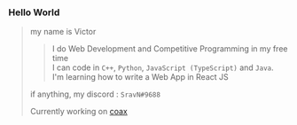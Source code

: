 ### Hello World

> my name is Victor
>> I do Web Development and Competitive Programming in my free time  
>> I can code in `C++`, `Python`, `JavaScript (TypeScript)` and `Java`.  
>> I'm learning how to write a Web App in React JS  
>
> if anything, my discord : `SravN#9688`  
>
> Currently working on [coax](https://github.com/sravn25/coax-app "coax-app on github")

<!---
sravn25/sravn25 is a ✨ special ✨ repository because its `README.md` (this file) appears on your GitHub profile.
You can click the Preview link to take a look at your changes.
--->
